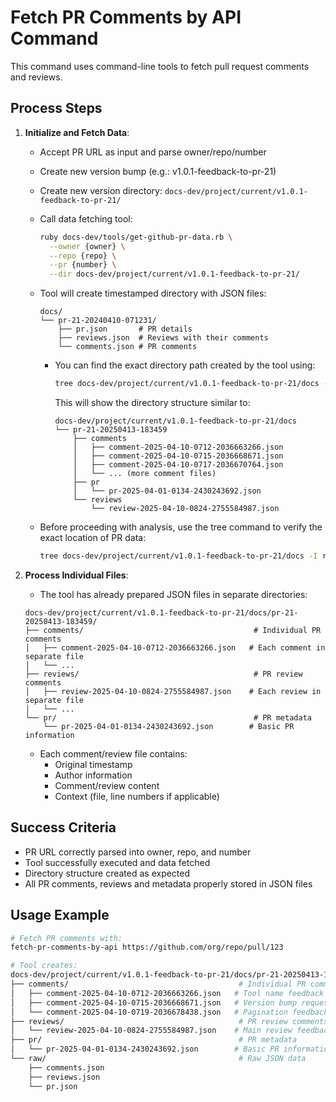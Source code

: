 # Fetch PR Comments by API Command

This command uses command-line tools to fetch pull request comments and reviews.

## Process Steps

1. **Initialize and Fetch Data**:
   - Accept PR URL as input and parse owner/repo/number
   - Create new version bump (e.g.: v1.0.1-feedback-to-pr-21)
   - Create new version directory: `docs-dev/project/current/v1.0.1-feedback-to-pr-21/`
   - Call data fetching tool:
     ```bash
     ruby docs-dev/tools/get-github-pr-data.rb \
       --owner {owner} \
       --repo {repo} \
       --pr {number} \
       --dir docs-dev/project/current/v1.0.1-feedback-to-pr-21/
     ```
   - Tool will create timestamped directory with JSON files:
     ```
     docs/
     └── pr-21-20240410-071231/
         ├── pr.json       # PR details
         ├── reviews.json  # Reviews with their comments
         └── comments.json # PR comments
     ```
     - You can find the exact directory path created by the tool using:
       ```bash
       tree docs-dev/project/current/v1.0.1-feedback-to-pr-21/docs -I raw
       ```
       
       This will show the directory structure similar to:
       ```
       docs-dev/project/current/v1.0.1-feedback-to-pr-21/docs
       └── pr-21-20250413-183459
           ├── comments
           │   ├── comment-2025-04-10-0712-2036663266.json
           │   ├── comment-2025-04-10-0715-2036668671.json
           │   ├── comment-2025-04-10-0717-2036670764.json
           │   └── ... (more comment files)
           ├── pr
           │   └── pr-2025-04-01-0134-2430243692.json
           └── reviews
               └── review-2025-04-10-0824-2755584987.json
       ```

   - Before proceeding with analysis, use the tree command to verify the exact location of PR data:
     ```bash
     tree docs-dev/project/current/v1.0.1-feedback-to-pr-21/docs -I raw
     ```

2. **Process Individual Files**:
   - The tool has already prepared JSON files in separate directories:
   ```
   docs-dev/project/current/v1.0.1-feedback-to-pr-21/docs/pr-21-20250413-183459/
   ├── comments/                                      # Individual PR comments
   │   ├── comment-2025-04-10-0712-2036663266.json   # Each comment in separate file
   │   └── ...                                        
   ├── reviews/                                       # PR review comments
   │   ├── review-2025-04-10-0824-2755584987.json    # Each review in separate file
   │   └── ...                                        
   └── pr/                                            # PR metadata
       └── pr-2025-04-01-0134-2430243692.json        # Basic PR information
   ```
   - Each comment/review file contains:
     - Original timestamp
     - Author information
     - Comment/review content
     - Context (file, line numbers if applicable)

## Success Criteria

- PR URL correctly parsed into owner, repo, and number
- Tool successfully executed and data fetched
- Directory structure created as expected
- All PR comments, reviews and metadata properly stored in JSON files

## Usage Example

```bash
# Fetch PR comments with:
fetch-pr-comments-by-api https://github.com/org/repo/pull/123

# Tool creates:
docs-dev/project/current/v1.0.1-feedback-to-pr-21/docs/pr-21-20250413-183459/
├── comments/                                      # Individual PR comments
│   ├── comment-2025-04-10-0712-2036663266.json   # Tool name feedback
│   ├── comment-2025-04-10-0715-2036668671.json   # Version bump request
│   └── comment-2025-04-10-0719-2036678438.json   # Pagination feedback
├── reviews/                                       # PR review comments
│   └── review-2025-04-10-0824-2755584987.json    # Main review feedback
├── pr/                                            # PR metadata
│   └── pr-2025-04-01-0134-2430243692.json        # Basic PR information
└── raw/                                           # Raw JSON data
    ├── comments.json
    ├── reviews.json
    └── pr.json
```